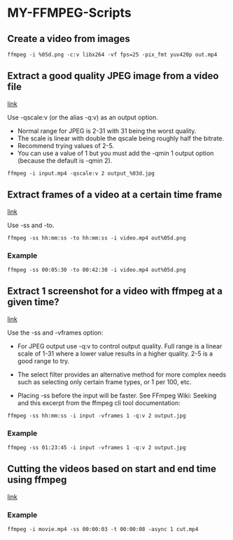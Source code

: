 # MY-FFMPEG-Scripts

## Create a video from images
```
ffmpeg -i %05d.png -c:v libx264 -vf fps=25 -pix_fmt yuv420p out.mp4
```

## Extract a good quality JPEG image from a video file

[link](https://stackoverflow.com/questions/10225403/how-can-i-extract-a-good-quality-jpeg-image-from-a-video-file-with-ffmpeg)

Use -qscale:v (or the alias -q:v) as an output option.

- Normal range for JPEG is 2-31 with 31 being the worst quality.
- The scale is linear with double the qscale being roughly half the bitrate.
- Recommend trying values of 2-5.
- You can use a value of 1 but you must add the -qmin 1 output option (because the default is -qmin 2).

```
ffmpeg -i input.mp4 -qscale:v 2 output_%03d.jpg
```

## Extract frames of a video at a certain time frame

[link](https://superuser.com/questions/1389019/ffmpeg-how-to-extract-frames-of-a-video-at-a-certain-time-frame?noredirect=1&lq=1)

Use -ss and -to.

```
ffmpeg -ss hh:mm:ss -to hh:mm:ss -i video.mp4 out%05d.png
```

### Example
```
ffmpeg -ss 00:05:30 -to 00:42:30 -i video.mp4 out%05d.png
```

## Extract 1 screenshot for a video with ffmpeg at a given time?

[link](https://stackoverflow.com/questions/27568254/how-to-extract-1-screenshot-for-a-video-with-ffmpeg-at-a-given-time)

Use the -ss and -vframes option:

- For JPEG output use -q:v to control output quality. Full range is a linear scale of 1-31 where a lower value results in a higher quality. 2-5 is a good range to try.

- The select filter provides an alternative method for more complex needs such as selecting only certain frame types, or 1 per 100, etc.

- Placing -ss before the input will be faster. See FFmpeg Wiki: Seeking and this excerpt from the ffmpeg cli tool documentation:

```
ffmpeg -ss hh:mm:ss -i input -vframes 1 -q:v 2 output.jpg
```

### Example
```
ffmpeg -ss 01:23:45 -i input -vframes 1 -q:v 2 output.jpg
```


## Cutting the videos based on start and end time using ffmpeg

[link](https://stackoverflow.com/questions/18444194/cutting-the-videos-based-on-start-and-end-time-using-ffmpeg)

### Example
```
ffmpeg -i movie.mp4 -ss 00:00:03 -t 00:00:08 -async 1 cut.mp4
```

